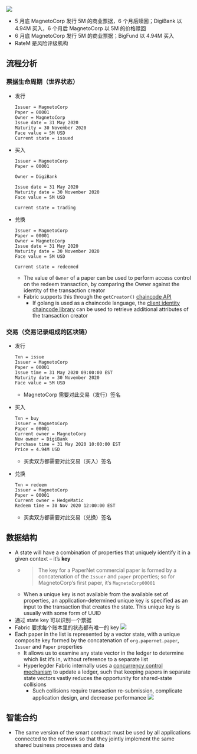 ![](https://hyperledger-fabric.readthedocs.io/en/release-1.4/_images/develop.diagram.1.png)
- 5 月底 MagnetoCorp 发行 5M 的商业票据，6 个月后赎回；DigiBank 以 4.94M 买入，6 个月后 MagnetoCorp 以 5M 的价格赎回
- 6 月底 MagnetoCorp 发行 5M 的商业票据；BigFund 以 4.94M 买入
- RateM 是风险评级机构
## 流程分析
### 票据生命周期（世界状态）
- 发行

    ```
    Issuer = MagnetoCorp
    Paper = 00001
    Owner = MagnetoCorp
    Issue date = 31 May 2020
    Maturity = 30 November 2020
    Face value = 5M USD
    Current state = issued
    ```

- 买入

    ```
    Issuer = MagnetoCorp
    Paper = 00001

    Owner = DigiBank

    Issue date = 31 May 2020
    Maturity date = 30 November 2020
    Face value = 5M USD

    Current state = trading
    ```

- 兑换

    ```
    Issuer = MagnetoCorp
    Paper = 00001
    Owner = MagnetoCorp
    Issue date = 31 May 2020
    Maturity date = 30 November 2020
    Face value = 5M USD

    Current state = redeemed
    ```

    - The value of `Owner` of a paper can be used to perform access control on the redeem transaction, by comparing the Owner against the identity of the transaction creator
    - Fabric supports this through the `getCreator()` [chaincode API](https://github.com/hyperledger/fabric-chaincode-node/blob/master/fabric-shim/lib/stub.js#L293)
        - If golang is used as a chaincode language, the [client identity chaincode library](https://github.com/hyperledger/fabric/blob/master/core/chaincode/shim/ext/cid/README.md) can be used to retrieve additional attributes of the transaction creator
### 交易（交易记录组成的区块链）
- 发行

    ```
    Txn = issue
    Issuer = MagnetoCorp
    Paper = 00001
    Issue time = 31 May 2020 09:00:00 EST
    Maturity date = 30 November 2020
    Face value = 5M USD
    ```

    - MagnetoCorp 需要对此交易（发行）签名
- 买入

    ```
    Txn = buy
    Issuer = MagnetoCorp
    Paper = 00001
    Current owner = MagnetoCorp
    New owner = DigiBank
    Purchase time = 31 May 2020 10:00:00 EST
    Price = 4.94M USD
    ```

    - 买卖双方都需要对此交易（买入）签名
- 兑换

    ```
    Txn = redeem
    Issuer = MagnetoCorp
    Paper = 00001
    Current owner = HedgeMatic
    Redeem time = 30 Nov 2020 12:00:00 EST
    ```

    - 买卖双方都需要对此交易（兑换）签名
## 数据结构
- A state will have a combination of properties that uniquely identify it in a given context – it’s **key**
    - > The key for a PaperNet commercial paper is formed by a concatenation of the `Issuer` and `paper` properties; so for MagnetoCorp’s first paper, it’s `MagnetoCorp00001`
    - When a unique key is not available from the available set of properties, an application-determined unique key is specified as an input to the transaction that creates the state. This unique key is usually with some form of UUID
- 通过 state key 可以识别一个票据
- Fabric 要求每个账本里的状态都有唯一的 key
![](https://hyperledger-fabric.readthedocs.io/en/release-1.4/_images/develop.diagram.7.png)
- Each paper in the list is represented by a vector state, with a unique composite key formed by the concatenation of `org.papernet.paper`, `Issuer` and `Paper` properties
    - It allows us to examine any state vector in the ledger to determine which list it’s in, without reference to a separate list
    - Hyperlegder Fabric internally uses a [concurrency control mechanism](https://hyperledger-fabric.readthedocs.io/en/release-1.4/arch-deep-dive.html#the-endorsing-peer-simulates-a-transaction-and-produces-an-endorsement-signature) to update a ledger, such that keeping papers in separate state vectors vastly reduces the opportunity for shared-state collisions
        - Such collisions require transaction re-submission, complicate application design, and decrease performance
![](https://hyperledger-fabric.readthedocs.io/en/release-1.4/_images/develop.diagram.8.png)
## 智能合约
- The same version of the smart contract must be used by all applications connected to the network so that they jointly implement the same shared business processes and data